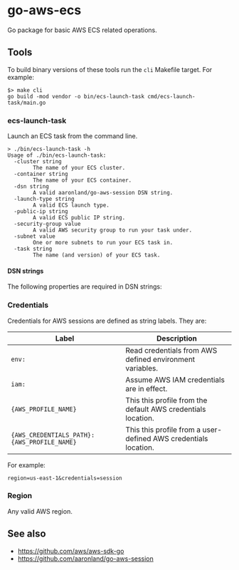 # go-aws-ecs

Go package for basic AWS ECS related operations.

## Tools

To build binary versions of these tools run the `cli` Makefile target. For example:

```
$> make cli
go build -mod vendor -o bin/ecs-launch-task cmd/ecs-launch-task/main.go
```

### ecs-launch-task

Launch an ECS task from the command line.

```
> ./bin/ecs-launch-task -h
Usage of ./bin/ecs-launch-task:
  -cluster string
    	The name of your ECS cluster.
  -container string
    	The name of your ECS container.
  -dsn string
    	A valid aaronland/go-aws-session DSN string.
  -launch-type string
    	A valid ECS launch type.
  -public-ip string
    	A valid ECS public IP string.
  -security-group value
    	A valid AWS security group to run your task under.
  -subnet value
    	One or more subnets to run your ECS task in.
  -task string
    	The name (and version) of your ECS task.
```

#### DSN strings

The following properties are required in DSN strings:

### Credentials

Credentials for AWS sessions are defined as string labels. They are:

| Label | Description |
| --- | --- |
| `env:` | Read credentials from AWS defined environment variables. |
| `iam:` | Assume AWS IAM credentials are in effect. |
| `{AWS_PROFILE_NAME}` | This this profile from the default AWS credentials location. |
| `{AWS_CREDENTIALS_PATH}:{AWS_PROFILE_NAME}` | This this profile from a user-defined AWS credentials location. |

For example:

```
region=us-east-1&credentials=session
```

### Region

Any valid AWS region.

## See also

* https://github.com/aws/aws-sdk-go
* https://github.com/aaronland/go-aws-session